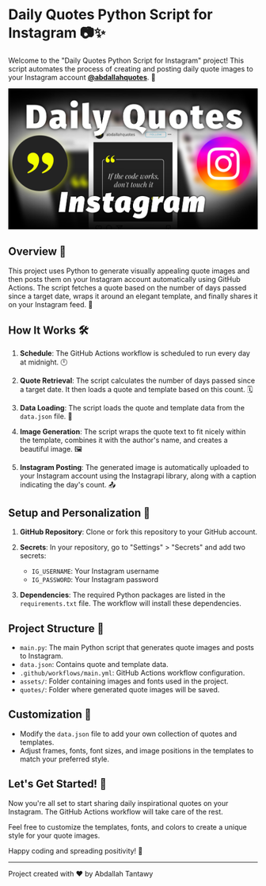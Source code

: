 # Daily Quotes Python Script for Instagram 📷✨

Welcome to the "Daily Quotes Python Script for Instagram" project! This script automates the process of creating and posting daily quote images to your Instagram account **[@abdallahquotes](https://www.instagram.com/abdallahquotes/)**. 🚀

![Daily Python Script](./assets/images/daily_python_script.jpg)

## Overview 🌟

This project uses Python to generate visually appealing quote images and then posts them on your Instagram account automatically using GitHub Actions. The script fetches a quote based on the number of days passed since a target date, wraps it around an elegant template, and finally shares it on your Instagram feed. 🎨

## How It Works 🛠️

1. **Schedule**: The GitHub Actions workflow is scheduled to run every day at midnight. 🕛

1. **Quote Retrieval**: The script calculates the number of days passed since a target date. It then loads a quote and template based on this count. 🗓️

1. **Data Loading**: The script loads the quote and template data from the `data.json` file. 📄
   
2. **Image Generation**: The script wraps the quote text to fit nicely within the template, combines it with the author's name, and creates a beautiful image. 🖼️

3. **Instagram Posting**: The generated image is automatically uploaded to your Instagram account using the Instagrapi library, along with a caption indicating the day's count. 📤

## Setup and Personalization 🚀

1. **GitHub Repository**: Clone or fork this repository to your GitHub account.

2. **Secrets**: In your repository, go to "Settings" > "Secrets" and add two secrets:
   - `IG_USERNAME`: Your Instagram username
   - `IG_PASSWORD`: Your Instagram password

3. **Dependencies**: The required Python packages are listed in the `requirements.txt` file. The workflow will install these dependencies.

## Project Structure 📂

- `main.py`: The main Python script that generates quote images and posts to Instagram.
- `data.json`: Contains quote and template data.
- `.github/workflows/main.yml`: GitHub Actions workflow configuration.
- `assets/`: Folder containing images and fonts used in the project.
- `quotes/`: Folder where generated quote images will be saved.

## Customization 🎨

- Modify the `data.json` file to add your own collection of quotes and templates.
- Adjust frames, fonts, font sizes, and image positions in the templates to match your preferred style.

## Let's Get Started! 🚀

Now you're all set to start sharing daily inspirational quotes on your Instagram. The GitHub Actions workflow will take care of the rest.

Feel free to customize the templates, fonts, and colors to create a unique style for your quote images.

Happy coding and spreading positivity! 🌟

---

Project created with ❤️ by Abdallah Tantawy